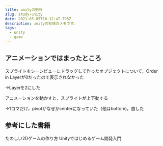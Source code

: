 ```yaml
---
title: unityの勉強
slug: study-unity
date: 2021-05-05T16:12:47.795Z
description: unityの勉強のメモです。
tags:
  - unity
  - game
---
```

## アニメーションではまったところ



スプライトをシーンビューにドラッグして作ったオブジェクトについて，Order in Layerが0だったので表示されなかった


→Layerを2にした


アニメーションを動かすと，スプライトが上下動する


→1コマだけ，pivotがなぜかcenterになっていた（他はbottom)。直した



## 参考にした書籍


たのしい2Dゲームの作り方 Unityではじめるゲーム開発入門
